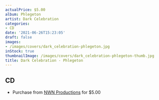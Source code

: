 ```yaml
---
actualPrice: $5.00
album: Phlegeton
artist: Dark Celebration
categories:
- CD
date: '2021-06-26T15:23:05'
draft: false
images:
- /images/covers/dark_celebration-phlegeton.jpg
inStock: true
thumbnailImage: /images/covers/dark_celebration-phlegeton-thumb.jpg
title: Dark Celebration - Phlegeton
---
```


## CD
* Purchase from [NWN Productions](http://shop.nwnprod.com/index.php?route=product/product&path=93&product_id=902&sort=pd.name&order=ASC) for $5.00
